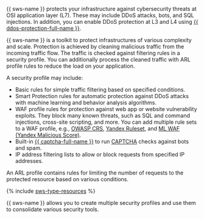 {{ sws-name }} protects your infrastructure against cybersecurity threats at OSI application layer (L7). These may include DDoS attacks, bots, and SQL injections. In addition, you can enable DDoS protection at L3 and L4 using [{{ ddos-protection-full-name }}](../../vpc/ddos-protection/index.md).

{{ sws-name }} is a toolkit to protect infrastructures of various complexity and scale. Protection is achieved by cleaning malicious traffic from the incoming traffic flow. The traffic is checked against filtering rules in a security profile. You can additionally process the cleaned traffic with ARL profile rules to reduce the load on your application.

A security profile may include:

* Basic rules for simple traffic filtering based on specified conditions.
* Smart Protection rules for automatic protection against DDoS attacks with machine learning and behavior analysis algorithms.
* WAF profile rules for protection against web app or website vulnerability exploits. They block many known threats, such as SQL and command injections, cross-site scripting, and more. You can add multiple rule sets to a WAF profile, e.g., [OWASP CRS](https://owasp.org/www-project-modsecurity-core-rule-set/), [Yandex Ruleset](../../smartwebsecurity/concepts/waf.md#yandex-ruleset), and [ML WAF (Yandex Malicious Score)](../../smartwebsecurity/concepts/waf.md#yandex-ml-ruleset).
* Built-in [{{ captcha-full-name }}](../../smartcaptcha/) to run [CAPTCHA](https://en.wikipedia.org/wiki/CAPTCHA) checks against bots and spam.
* IP address filtering lists to allow or block requests from specified IP addresses.

An ARL profile contains rules for limiting the number of requests to the protected resource based on various conditions.

{% include [sws-type-resources](sws-type-resources.md) %}

{{ sws-name }} allows you to create multiple security profiles and use them to consolidate various security tools.